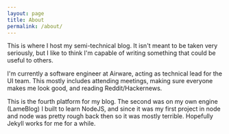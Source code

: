```yaml
---
layout: page
title: About
permalink: /about/
---
```


This is where I host my semi-technical blog. It isn't meant to be taken very seriously,
but I like to think I'm capable of writing something that could be useful to others.

I'm currently a software engineer at Airware, acting as technical lead for the UI team. 
This mostly includes attending meetings, making sure everyone makes me look good, and 
reading Reddit/Hackernews.

This is the fourth platform for my blog. The second was on my own engine (LameBlog) I built 
to learn NodeJS, and since it was my first project in node and node was pretty rough back 
then so it was mostly terrible. Hopefully Jekyll works for me for a while.